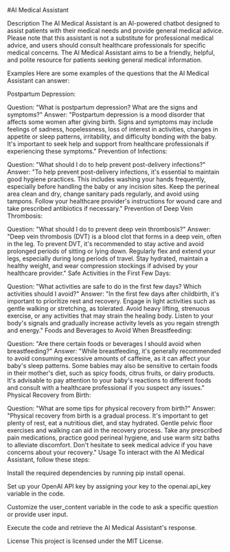 
#AI Medical Assistant


Description
The AI Medical Assistant is an AI-powered chatbot designed to assist patients with their medical needs and provide general medical advice. Please note that this assistant is not a substitute for professional medical advice, and users should consult healthcare professionals for specific medical concerns. The AI Medical Assistant aims to be a friendly, helpful, and polite resource for patients seeking general medical information.

Examples
Here are some examples of the questions that the AI Medical Assistant can answer:

Postpartum Depression:

Question: "What is postpartum depression? What are the signs and symptoms?"
Answer: "Postpartum depression is a mood disorder that affects some women after giving birth. Signs and symptoms may include feelings of sadness, hopelessness, loss of interest in activities, changes in appetite or sleep patterns, irritability, and difficulty bonding with the baby. It's important to seek help and support from healthcare professionals if experiencing these symptoms."
Prevention of Infections:

Question: "What should I do to help prevent post-delivery infections?"
Answer: "To help prevent post-delivery infections, it's essential to maintain good hygiene practices. This includes washing your hands frequently, especially before handling the baby or any incision sites. Keep the perineal area clean and dry, change sanitary pads regularly, and avoid using tampons. Follow your healthcare provider's instructions for wound care and take prescribed antibiotics if necessary."
Prevention of Deep Vein Thrombosis:

Question: "What should I do to prevent deep vein thrombosis?"
Answer: "Deep vein thrombosis (DVT) is a blood clot that forms in a deep vein, often in the leg. To prevent DVT, it's recommended to stay active and avoid prolonged periods of sitting or lying down. Regularly flex and extend your legs, especially during long periods of travel. Stay hydrated, maintain a healthy weight, and wear compression stockings if advised by your healthcare provider."
Safe Activities in the First Few Days:

Question: "What activities are safe to do in the first few days? Which activities should I avoid?"
Answer: "In the first few days after childbirth, it's important to prioritize rest and recovery. Engage in light activities such as gentle walking or stretching, as tolerated. Avoid heavy lifting, strenuous exercise, or any activities that may strain the healing body. Listen to your body's signals and gradually increase activity levels as you regain strength and energy."
Foods and Beverages to Avoid When Breastfeeding:

Question: "Are there certain foods or beverages I should avoid when breastfeeding?"
Answer: "While breastfeeding, it's generally recommended to avoid consuming excessive amounts of caffeine, as it can affect your baby's sleep patterns. Some babies may also be sensitive to certain foods in their mother's diet, such as spicy foods, citrus fruits, or dairy products. It's advisable to pay attention to your baby's reactions to different foods and consult with a healthcare professional if you suspect any issues."
Physical Recovery from Birth:

Question: "What are some tips for physical recovery from birth?"
Answer: "Physical recovery from birth is a gradual process. It's important to get plenty of rest, eat a nutritious diet, and stay hydrated. Gentle pelvic floor exercises and walking can aid in the recovery process. Take any prescribed pain medications, practice good perineal hygiene, and use warm sitz baths to alleviate discomfort. Don't hesitate to seek medical advice if you have concerns about your recovery."
Usage
To interact with the AI Medical Assistant, follow these steps:

Install the required dependencies by running pip install openai.

Set up your OpenAI API key by assigning your key to the openai.api_key variable in the code.

Customize the user_content variable in the code to ask a specific question or provide user input.

Execute the code and retrieve the AI Medical Assistant's response.

License
This project is licensed under the MIT License.
